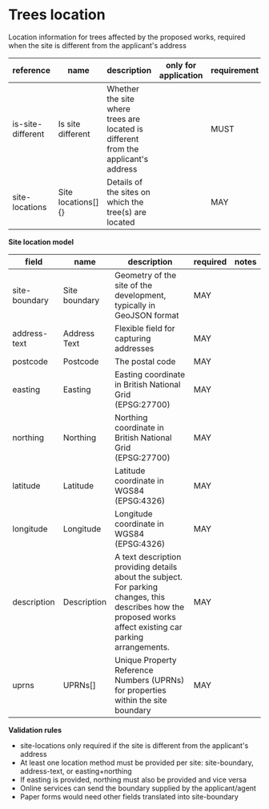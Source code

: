 # Trees location

Location information for trees affected by the proposed works, required when the site is different from the applicant's address


| reference | name | description | only for application | requirement | notes |
| --- | --- | --- | --- | --- | --- |
| is-site-different | Is site different | Whether the site where trees are located is different from the applicant's address |  | MUST |  |
| site-locations | Site locations[]{} | Details of the sites on which the tree(s) are located |  | MAY | Rule: is a MUST if `is-site-different` is `True` |


**Site location model**

field | name | description | required | notes
-- | -- | -- | -- | --
site-boundary | Site boundary | Geometry of the site of the development, typically in GeoJSON format | MAY | 
address-text | Address Text | Flexible field for capturing addresses | MAY | 
postcode | Postcode | The postal code | MAY | 
easting | Easting | Easting coordinate in British National Grid (EPSG:27700) | MAY | 
northing | Northing | Northing coordinate in British National Grid (EPSG:27700) | MAY | 
latitude | Latitude | Latitude coordinate in WGS84 (EPSG:4326) | MAY | 
longitude | Longitude | Longitude coordinate in WGS84 (EPSG:4326) | MAY | 
description | Description | A text description providing details about the subject. For parking changes, this describes how the proposed works affect existing car parking arrangements. | MAY | 
uprns | UPRNs[] | Unique Property Reference Numbers (UPRNs) for properties within the site boundary | MAY | 

**Validation rules**

- site-locations only required if the site is different from the applicant's address
- At least one location method must be provided per site: site-boundary, address-text, or easting+northing
- If easting is provided, northing must also be provided and vice versa
- Online services can send the boundary supplied by the applicant/agent
- Paper forms would need other fields translated into site-boundary